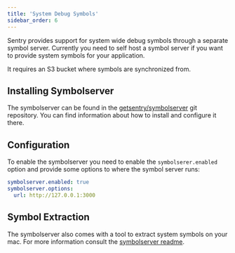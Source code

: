 ```yaml
---
title: 'System Debug Symbols'
sidebar_order: 6
---
```


Sentry provides support for system wide debug symbols through a separate symbol server. Currently you need to self host a symbol server if you want to provide system symbols for your application.

It requires an S3 bucket where symbols are synchronized from.

## Installing Symbolserver

The symbolserver can be found in the [getsentry/symbolserver](https://github.com/getsentry/symbolserver) git repository. You can find information about how to install and configure it there.

## Configuration

To enable the symbolserver you need to enable the `symbolserer.enabled` option and provide some options to where the symbol server runs:

```yaml
symbolserver.enabled: true
symbolserver.options:
  url: http://127.0.0.1:3000
```

## Symbol Extraction

The symbolserver also comes with a tool to extract system symbols on your mac. For more information consult the [symbolserver readme](https://github.com/getsentry/symbolserver).

